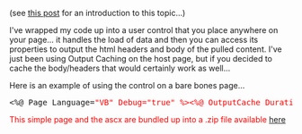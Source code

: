 (see [this post](http://blogs.duncanmackenzie.net/duncanma/archive/2005/03/19/1243.aspx) for an introduction to this topic...)

I've wrapped my code up into a user control that you place anywhere on your page... it handles the load of data and then you can access its properties to output the html headers and body of the pulled content. I've just been using Output Caching on the host page, but if you decided to cache the body/headers that would certainly work as well...

Here is an example of using the control on a bare bones page...

<pre>&lt;%@ Page Language=<font color="red" family="Microsoft Sans Serif">"VB" Debug=<font color="red" family="Microsoft Sans Serif">"true" %&gt;&lt;%@ OutputCache Duration=<font color="red" family="Microsoft Sans Serif">"360" VaryByParam=<font color="red" family="Microsoft Sans Serif">"*" %&gt;&lt;%@ Register TagPrefix=<font color="red" family="Microsoft Sans Serif">"dm" TagName=<font color="red" family="Microsoft Sans Serif">"Pull" Src=<font color="red" family="Microsoft Sans Serif">"Pull.ascx" %&gt;&lt;dm:Pull id=pagePull runat=<font color="red" family="Microsoft Sans Serif">"server"  QueryParam=<font color="red" family="Microsoft Sans Serif">"pullURL"  DefaultURL=<font color="red" family="Microsoft Sans Serif">"http://msdn.microsoft.com"/&gt;&lt;html&gt; &lt;head&gt; &lt;%=pagePull.PageHeaders%&gt; &lt;/head&gt; &lt;body&gt; &lt;%=pagePull.PageBody%&gt; &lt;/body&gt;&lt;/html&gt; </pre>

This simple page and the ascx are bundled up into a .zip file available [here](http://www.duncanmackenzie.net/Samples/#pull)